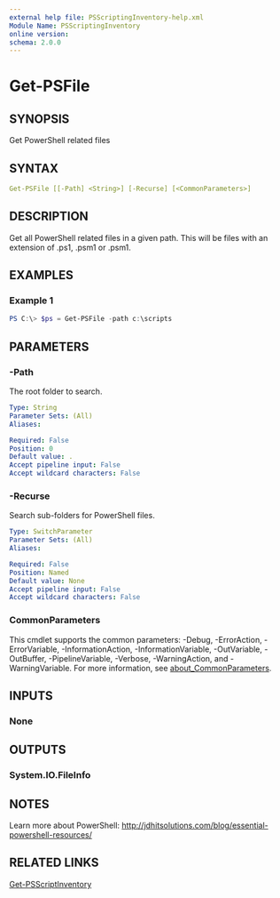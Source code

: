 ```yaml
---
external help file: PSScriptingInventory-help.xml
Module Name: PSScriptingInventory
online version:
schema: 2.0.0
---
```


# Get-PSFile

## SYNOPSIS

Get PowerShell related files

## SYNTAX

```yaml
Get-PSFile [[-Path] <String>] [-Recurse] [<CommonParameters>]
```

## DESCRIPTION

Get all PowerShell related files in a given path. This will be files with an extension of .ps1, .psm1 or .psm1.

## EXAMPLES

### Example 1

```powershell
PS C:\> $ps = Get-PSFile -path c:\scripts
```

## PARAMETERS

### -Path

The root folder to search.

```yaml
Type: String
Parameter Sets: (All)
Aliases:

Required: False
Position: 0
Default value: .
Accept pipeline input: False
Accept wildcard characters: False
```

### -Recurse

Search sub-folders for PowerShell files.

```yaml
Type: SwitchParameter
Parameter Sets: (All)
Aliases:

Required: False
Position: Named
Default value: None
Accept pipeline input: False
Accept wildcard characters: False
```

### CommonParameters

This cmdlet supports the common parameters: -Debug, -ErrorAction, -ErrorVariable, -InformationAction, -InformationVariable, -OutVariable, -OutBuffer, -PipelineVariable, -Verbose, -WarningAction, and -WarningVariable. For more information, see [about_CommonParameters](http://go.microsoft.com/fwlink/?LinkID=113216).

## INPUTS

### None

## OUTPUTS

### System.IO.FileInfo

## NOTES

Learn more about PowerShell: http://jdhitsolutions.com/blog/essential-powershell-resources/

## RELATED LINKS

[Get-PSScriptInventory]()
